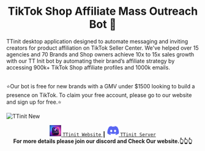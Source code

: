 <h1 align="center">TikTok Shop Affiliate Mass Outreach Bot 🤖</h1>

TTinit desktop application designed to automate messaging and inviting creators for product affiliation on TikTok Seller Center. We've helped over 15 agencies and 70 Brands and Shop owners achieve 10x to 15x sales growth with our TT Init bot by automating their brand’s affiliate strategy by accessing 900k+ TikTok Shop affiliate profiles and 1000k emails.

<br />
⭐Our bot is free for new brands with a GMV under $1500 looking to build a presence on TikTok. To claim your free account, please go to our website and sign up for free.⭐

![TTinit New](https://github.com/user-attachments/assets/7c79772f-0f1c-4809-ac95-48f127523cb9)

<div align="center">
  <a href="https://ttinit.com/">
    <img alt="Icon" width="30px" src="https://github.com/Zeeshanahmad4/TikTok-Shop-Affiliate-Mass-Outreach-Bot/blob/main/New%20init.jpg" />
    <code>TTinit Website</code>
  </a>
  <span> ┃ </span>
    <a href="https://discord.gg/KpmPXJXRkS">
    <img alt="Discord" width="30px" src="https://github.com/Zeeshanahmad4/RealEstateMate-WhatsApp-Group-Management-Bot/blob/main/discord-icon-svgrepo-com.svg" />
    <code>TTinit Server</code>
  </a>
  <br />
  <strong>For more details please join our discord and Check Our website.👆👆👆</strong>
</div>


